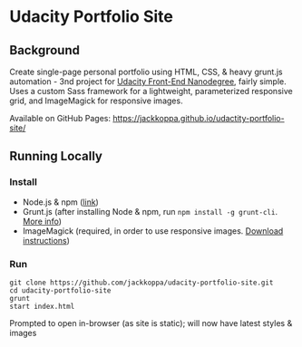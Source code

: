 # Udacity Portfolio Site
## Background
Create single-page personal portfolio using HTML, CSS, & heavy grunt.js automation - 3nd project for [Udacity Front-End Nanodegree](https://www.udacity.com/course/front-end-web-developer-nanodegree--nd001), fairly simple. Uses a custom Sass framework for a lightweight, parameterized responsive grid, and ImageMagick for responsive images.

Available on GitHub Pages: https://jackkoppa.github.io/udactity-portfolio-site/

## Running Locally
### Install
* Node.js & npm ([link](https://nodejs.org/en/download/))
* Grunt.js (after installing Node & npm, run `npm install -g grunt-cli`. [More info](https://gruntjs.com/getting-started))
* ImageMagick (required, in order to use responsive images. [Download instructions](https://www.imagemagick.org/script/download.php))

### Run
```shell
git clone https://github.com/jackkoppa/udacity-portfolio-site.git
cd udacity-portfolio-site
grunt
start index.html
```

Prompted to open in-browser (as site is static); will now have latest styles & images